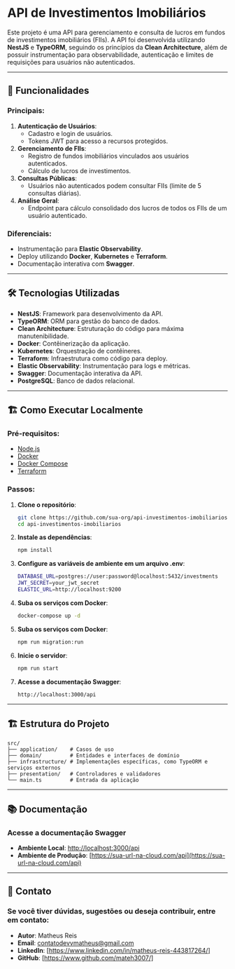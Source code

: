 # API de Investimentos Imobiliários

Este projeto é uma API para gerenciamento e consulta de lucros em fundos de investimentos imobiliários (FIIs). A API foi desenvolvida utilizando **NestJS** e **TypeORM**, seguindo os princípios da **Clean Architecture**, além de possuir instrumentação para observabilidade, autenticação e limites de requisições para usuários não autenticados.

---

## 🚀 **Funcionalidades**

### Principais:

1. **Autenticação de Usuários**:
   - Cadastro e login de usuários.
   - Tokens JWT para acesso a recursos protegidos.
2. **Gerenciamento de FIIs**:
   - Registro de fundos imobiliários vinculados aos usuários autenticados.
   - Cálculo de lucros de investimentos.
3. **Consultas Públicas**:
   - Usuários não autenticados podem consultar FIIs (limite de 5 consultas diárias).
4. **Análise Geral**:
   - Endpoint para cálculo consolidado dos lucros de todos os FIIs de um usuário autenticado.

### Diferenciais:

- Instrumentação para **Elastic Observability**.
- Deploy utilizando **Docker**, **Kubernetes** e **Terraform**.
- Documentação interativa com **Swagger**.

---

## 🛠️ **Tecnologias Utilizadas**

- **NestJS**: Framework para desenvolvimento da API.
- **TypeORM**: ORM para gestão do banco de dados.
- **Clean Architecture**: Estruturação do código para máxima manutenibilidade.
- **Docker**: Contêinerização da aplicação.
- **Kubernetes**: Orquestração de contêineres.
- **Terraform**: Infraestrutura como código para deploy.
- **Elastic Observability**: Instrumentação para logs e métricas.
- **Swagger**: Documentação interativa da API.
- **PostgreSQL**: Banco de dados relacional.

---

## 🏗️ **Como Executar Localmente**

### Pré-requisitos:

- [Node.js](https://nodejs.org/)
- [Docker](https://www.docker.com/)
- [Docker Compose](https://docs.docker.com/compose/)
- [Terraform](https://www.terraform.io/)

### Passos:

1. **Clone o repositório**:
   ```bash
   git clone https://github.com/sua-org/api-investimentos-imobiliarios.git
   cd api-investimentos-imobiliarios
   ```
2. **Instale as dependências**:
   ```bash
   npm install
   ```
3. **Configure as variáveis de ambiente em um arquivo .env**:
   ```bash
   DATABASE_URL=postgres://user:password@localhost:5432/investments
   JWT_SECRET=your_jwt_secret
   ELASTIC_URL=http://localhost:9200
   ```
4. **Suba os serviços com Docker**:
   ```bash
   docker-compose up -d
   ```
5. **Suba os serviços com Docker**:
   ```bash
   npm run migration:run
   ```
6. **Inicie o servidor**:
   ```bash
   npm run start
   ```
7. **Acesse a documentação Swagger**:
   ```bash
   http://localhost:3000/api
   ```

---

## 🏗️ **Estrutura do Projeto**

```plaintext
src/
├── application/    # Casos de uso
├── domain/         # Entidades e interfaces de domínio
├── infrastructure/ # Implementações específicas, como TypeORM e serviços externos
├── presentation/   # Controladores e validadores
└── main.ts         # Entrada da aplicação
```

---

## 📚 **Documentação**

### Acesse a documentação Swagger

- **Ambiente Local**: [http://localhost:3000/api](http://localhost:3000/api)
- **Ambiente de Produção**: [https://sua-url-na-cloud.com/api](https://sua-url-na-cloud.com/api)

---

## 💬 **Contato**

### Se você tiver dúvidas, sugestões ou deseja contribuir, entre em contato:

- **Autor**: Matheus Reis
- **Email**: contatodevvmatheus@gmail.com
- **LinkedIn**: [https://www.linkedin.com/in/matheus-reis-443817264/]
- **GitHub**: [https://www.github.com/mateh3007/]
